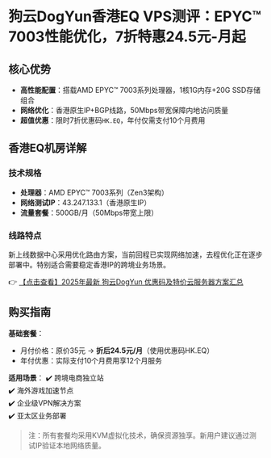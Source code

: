 # 狗云DogYun香港EQ VPS测评：EPYC™ 7003性能优化，7折特惠24.5元-月起

## 核心优势
- **高性能配置**：搭载AMD EPYC™ 7003系列处理器，1核1G内存+20G SSD存储组合
- **网络优化**：香港原生IP+BGP线路，50Mbps带宽保障内地访问质量
- **超值优惠**：限时7折优惠码`HK.EQ`，年付仅需支付10个月费用

## 香港EQ机房详解
### 技术规格
- **处理器**：AMD EPYC™ 7003系列（Zen3架构）
- **网络测试IP**：43.247.133.1（香港原生IP）
- **流量套餐**：500GB/月（50Mbps带宽上限）

### 线路特点
新上线数据中心采用优化路由方案，当前回程已实现网络加速，去程优化正在逐步部署中。特别适合需要稳定香港IP的跨境业务场景。

👉 [【点击查看】2025年最新 狗云DogYun 优惠码及特价云服务器方案汇总](https://bit.ly/DogYun)

## 购买指南
**基础套餐**：
- 月付价格：原价35元 → **折后24.5元/月**（使用优惠码HK.EQ）
- 年付优惠：实际支付10个月费用享12个月服务

**适用场景**：
✔️ 跨境电商独立站  
✔️ 海外游戏加速节点  
✔️ 企业级VPN解决方案  
✔️ 亚太区业务部署

> 注：所有套餐均采用KVM虚拟化技术，确保资源独享。新用户建议通过测试IP验证本地网络质量。